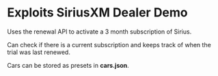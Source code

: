 # Exploits SiriusXM Dealer Demo

Uses the renewal API to activate a 3 month subscription of Sirius.

Can check if there is a current subscription and keeps track of when the trial was last renewed.

Cars can be stored as presets in **cars.json**.